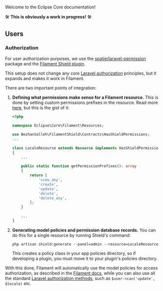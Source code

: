 Welcome to the Eclipse Core documentation!

🛠️️️ **This is obviously a work in progress!** 🛠️

## Users

### Authorization
For user authorization purposes, we use the [spatie/laravel-permission](https://spatie.be/docs/laravel-permission/v6) package and the [Filament Shield plugin](https://filamentphp.com/plugins/bezhansalleh-shield).

This setup does not change any core [Laravel authorization](https://laravel.com/docs/11.x/authorization) principles, but it expands and makes it work in Filament.

There are two important points of integration:

1. **Defining what permissions make sense for a Filament resource.** This is done by setting custom permissions prefixes in the resource. Read more [here](https://filamentphp.com/plugins/bezhansalleh-shield#custom-permissions), but this is the gist of it:

    ```php
    <?php

    namespace Eclipse\Core\Filament\Resources;
     
    use BezhanSalleh\FilamentShield\Contracts\HasShieldPermissions;
    ...
     
    class LocaleResource extends Resource implements HasShieldPermissions
    {
        ...
     
        public static function getPermissionPrefixes(): array
        {
            return [
                'view_any',
                'create',
                'update',
                'delete',
                'delete_any',
            ];
        }
     
        ...
    }
    ```
2. **Generating model policies and permission database records.** You can do this for a single resource by running Shield's command:
    
    ```shell
   php artisan shield:generate --panel=admin --resource=LocaleResource
   ```
   This creates a policy class in your app policies directory, so if developing a plugin, you must move it to your plugin's policies directory.

With this done, Filament will automatically use the model policies for access authorization, as described in the [Filament docs](https://filamentphp.com/docs/3.x/panels/resources/getting-started#authorization), while you can also use all the standard [Laravel authorization methods](https://laravel.com/docs/11.x/authorization#authorizing-actions-using-policies), such as `$user->can('update', $locale)` etc. 
